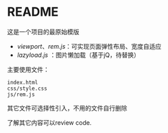 # README

这是一个项目的最原始模版

- *viewport*、*rem.js*：可实现页面弹性布局、宽度自适应
- *lazyload.js* ：图片懒加载（基于jQ，待替换）

主要使用文件：

    index.html
    css/style.css
    js/rem.js

其它文件可选择性引入，不用的文件自行删除

了解其它内容可以review code.
